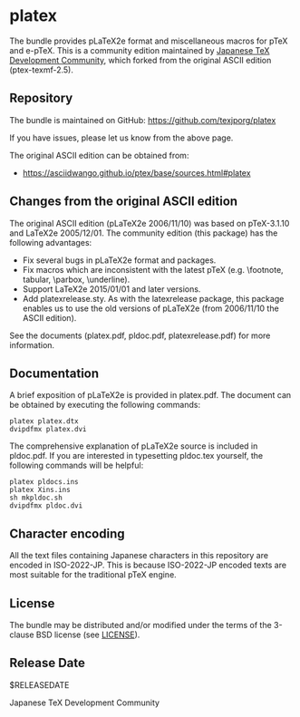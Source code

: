 # platex

The bundle provides pLaTeX2e format and miscellaneous macros
for pTeX and e-pTeX.
This is a community edition maintained by
[Japanese TeX Development Community](http://texjp.org),
which forked from the original ASCII edition (ptex-texmf-2.5).

## Repository

The bundle is maintained on GitHub:
https://github.com/texjporg/platex

If you have issues, please let us know from the above page.

The original ASCII edition can be obtained from:

- https://asciidwango.github.io/ptex/base/sources.html#platex

## Changes from the original ASCII edition

The original ASCII edition (pLaTeX2e 2006/11/10) was based on
pTeX-3.1.10 and LaTeX2e 2005/12/01.
The community edition (this package) has the following advantages:

- Fix several bugs in pLaTeX2e format and packages.
- Fix macros which are inconsistent with the latest pTeX
  (e.g. \footnote, tabular, \parbox, \underline).
- Support LaTeX2e 2015/01/01 and later versions.
- Add platexrelease.sty. As with the latexrelease package, this
  package enables us to use the old versions of pLaTeX2e (from
  2006/11/10 the ASCII edition).

See the documents (platex.pdf, pldoc.pdf, platexrelease.pdf)
for more information.

## Documentation

A brief exposition of pLaTeX2e is provided in platex.pdf.
The document can be obtained by executing the following commands:

    platex platex.dtx
    dvipdfmx platex.dvi

The comprehensive explanation of pLaTeX2e source is included in
pldoc.pdf. If you are interested in typesetting pldoc.tex yourself,
the following commands will be helpful:

    platex pldocs.ins
    platex Xins.ins
    sh mkpldoc.sh
    dvipdfmx pldoc.dvi

## Character encoding

All the text files containing Japanese characters in this repository
are encoded in ISO-2022-JP. This is because ISO-2022-JP encoded
texts are most suitable for the traditional pTeX engine.

## License

The bundle may be distributed and/or modified under the terms of
the 3-clause BSD license (see [LICENSE](./LICENSE)).

## Release Date

$RELEASEDATE

Japanese TeX Development Community
